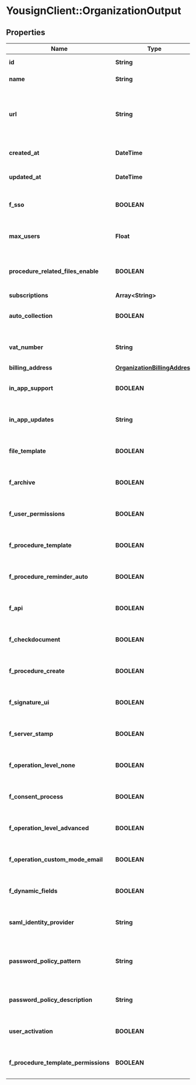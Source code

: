 # YousignClient::OrganizationOutput

## Properties
Name | Type | Description | Notes
------------ | ------------- | ------------- | -------------
**id** | **String** | Organization ID | [optional] 
**name** | **String** | Organization name | [optional] 
**url** | **String** | Custom URL for the Organization (internal usage only, should not be used) | [optional] 
**created_at** | **DateTime** | Created date of the object | [optional] 
**updated_at** | **DateTime** | Updated date of the object | [optional] 
**f_sso** | **BOOLEAN** | Internal usage, should not be used | [optional] 
**max_users** | **Float** | Internal usage, should not be used | [optional] 
**procedure_related_files_enable** | **BOOLEAN** | Defined if the organization anable the related files | [optional] 
**subscriptions** | **Array&lt;String&gt;** |  | [optional] 
**auto_collection** | **BOOLEAN** | Internal usage, should not be used | [optional] 
**vat_number** | **String** | Internal usage, should not be used | [optional] 
**billing_address** | [**OrganizationBillingAddress**](OrganizationBillingAddress.md) |  | [optional] 
**in_app_support** | **BOOLEAN** | Internal usage, should not be used | [optional] 
**in_app_updates** | **String** | Internal usage, should not be used | [optional] 
**file_template** | **BOOLEAN** | Internal usage, should not be used | [optional] 
**f_archive** | **BOOLEAN** | Internal usage, should not be used | [optional] 
**f_user_permissions** | **BOOLEAN** | Internal usage, should not be used | [optional] 
**f_procedure_template** | **BOOLEAN** | Internal usage, should not be used | [optional] 
**f_procedure_reminder_auto** | **BOOLEAN** | Internal usage, should not be used | [optional] 
**f_api** | **BOOLEAN** | Internal usage, should not be used | [optional] 
**f_checkdocument** | **BOOLEAN** | Internal usage, should not be used | [optional] 
**f_procedure_create** | **BOOLEAN** | Internal usage, should not be used | [optional] 
**f_signature_ui** | **BOOLEAN** | Internal usage, should not be used | [optional] 
**f_server_stamp** | **BOOLEAN** | Internal usage, should not be used | [optional] 
**f_operation_level_none** | **BOOLEAN** | Internal usage, should not be used | [optional] 
**f_consent_process** | **BOOLEAN** | Internal usage, should not be used | [optional] 
**f_operation_level_advanced** | **BOOLEAN** | Internal usage, should not be used | [optional] 
**f_operation_custom_mode_email** | **BOOLEAN** | Internal usage, should not be used | [optional] 
**f_dynamic_fields** | **BOOLEAN** | Internal usage, should not be used | [optional] 
**saml_identity_provider** | **String** | Internal usage, should not be used | [optional] 
**password_policy_pattern** | **String** | Pattern of the password policy for the organization | [optional] 
**password_policy_description** | **String** | Description for the password policy | [optional] 
**user_activation** | **BOOLEAN** | Internal usage, should not be used | [optional] 
**f_procedure_template_permissions** | **BOOLEAN** | Internal usage, should not be used | [optional] 


